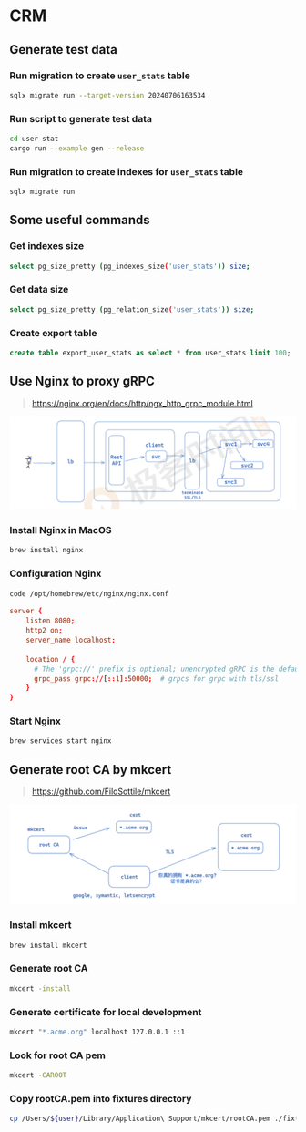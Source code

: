 # CRM

## Generate test data

### Run migration to create `user_stats` table

```bash
sqlx migrate run --target-version 20240706163534
```

### Run script to generate test data

```bash
cd user-stat
cargo run --example gen --release
```

### Run migration to create indexes for `user_stats` table

```bash
sqlx migrate run
```

## Some useful commands

### Get indexes size

```bash
select pg_size_pretty (pg_indexes_size('user_stats')) size;
```

### Get data size

```bash
select pg_size_pretty (pg_relation_size('user_stats')) size;
```

### Create export table

```sql
create table export_user_stats as select * from user_stats limit 100;
```

## Use Nginx to proxy gRPC

> https://nginx.org/en/docs/http/ngx_http_grpc_module.html

![nginx](./assets/img/nginx.jpg)

### Install Nginx in MacOS

```bash
brew install nginx
```

### Configuration Nginx

```bash
code /opt/homebrew/etc/nginx/nginx.conf
```

```conf
server {
    listen 8080;
    http2 on;
    server_name localhost;

    location / {
      # The 'grpc://' prefix is optional; unencrypted gRPC is the default
      grpc_pass grpc://[::1]:50000;  # grpcs for grpc with tls/ssl
    }
}
```

### Start Nginx

```bash
brew services start nginx
```

## Generate root CA by mkcert

> https://github.com/FiloSottile/mkcert

![tls](./assets/img/tls.jpg)

### Install mkcert

```bash
brew install mkcert
```

### Generate root CA

```bash
mkcert -install
```

### Generate certificate for local development

```bash
mkcert "*.acme.org" localhost 127.0.0.1 ::1
```

### Look for root CA pem

```bash
mkcert -CAROOT
```

### Copy rootCA.pem into fixtures directory

```bash
cp /Users/${user}/Library/Application\ Support/mkcert/rootCA.pem ./fixtures/rootCA.pem
```
